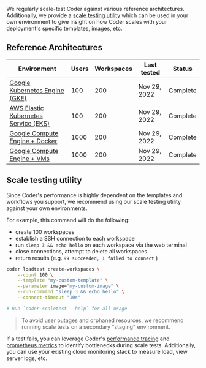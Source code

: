 We regularly scale-test Coder against various reference architectures. Additionally, we provide a [scale testing utility](#scaletest-utility) which can be used in your own environment to give insight on how Coder scales with your deployment's specific templates, images, etc.

## Reference Architectures

| Environment                               | Users | Workspaces | Last tested  | Status   |
| ----------------------------------------- | ----- | ---------- | ------------ | -------- |
| [Google Kubernetes Engine (GKE)](#)       | 100   | 200        | Nov 29, 2022 | Complete |
| [AWS Elastic Kubernetes Service (EKS)](#) | 100   | 200        | Nov 29, 2022 | Complete |
| [Google Compute Engine + Docker](#)       | 1000  | 200        | Nov 29, 2022 | Complete |
| [Google Compute Engine + VMs](#)          | 1000  | 200        | Nov 29, 2022 | Complete |

## Scale testing utility

Since Coder's performance is highly dependent on the templates and workflows you support, we recommend using our scale testing utility against your own environments.

For example, this command will do the following:

- create 100 workspaces
- establish a SSH connection to each workspace
- run `sleep 3 && echo hello` on each workspace via the web terminal
- close connections, attempt to delete all workspaces
- return results (e.g. `99 succeeded, 1 failed to connect` )

```sh
coder loadtest create-workspaces \
    --count 100 \
    --template "my-custom-template" \
    --parameter image="my-custom-image" \
    --run-command "sleep 3 && echo hello" \
    --connect-timeout "10s"

# Run `coder scaletest --help` for all usage
```

> To avoid user outages and orphaned resources, we recommend running scale tests on a secondary "staging" environment.

If a test fails, you can leverage Coder's [performance tracing](#) and [prometheus metrics](../prometheus.md) to identify bottlenecks during scale tests. Additionally, you can use your existing cloud monitoring stack to measure load, view server logs, etc.
